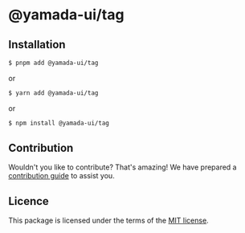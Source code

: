 # @yamada-ui/tag

## Installation

```sh
$ pnpm add @yamada-ui/tag
```

or

```sh
$ yarn add @yamada-ui/tag
```

or

```sh
$ npm install @yamada-ui/tag
```

## Contribution

Wouldn't you like to contribute? That's amazing! We have prepared a [contribution guide](https://github.com/hirotomoyamada/yamada-ui/blob/main/CONTRIBUTING.md) to assist you.

## Licence

This package is licensed under the terms of the
[MIT license](https://github.com/hirotomoyamada/yamada-ui/blob/main/LICENSE).
